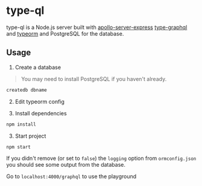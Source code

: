# type-ql

type-ql is a Node.js server built with [apollo-server-express](https://github.com/apollographql/apollo-server/tree/master/packages/apollo-server-express) [type-graphql](https://github.com/19majkel94/type-graphql) and [typeorm](https://github.com/typeorm/typeorm) and PostgreSQL for the database.

## Usage

1. Create a database

> You may need to install PostgreSQL if you haven't already.

```bash
createdb dbname
```

2. Edit typeorm config

3. Install dependencies

```bash
npm install
```

3. Start project

```bash
npm start
```

If you didn't remove (or set to `false`) the `logging` option from `ormconfig.json` you should see
some output from the database.

Go to `localhost:4000/graphql` to use the playground
